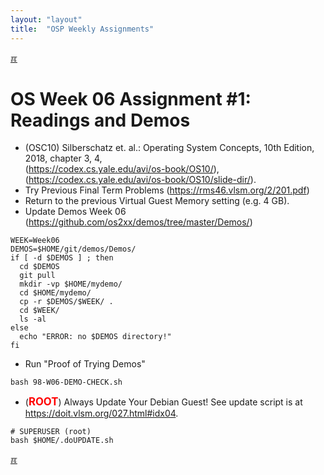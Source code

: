 ```yaml
---
layout: "layout"
title:  "OSP Weekly Assignments"
---
```


[&#x213C;](#idxXXX)<br id="idx000">

# OS Week 06 Assignment #1: Readings and Demos

* (OSC10) Silberschatz et. al.: Operating System Concepts, 10th Edition, 2018, chapter 3, 4,<br>
  (<https://codex.cs.yale.edu/avi/os-book/OS10/>),<br>
  (<https://codex.cs.yale.edu/avi/os-book/OS10/slide-dir/>).
* Try Previous Final Term Problems (<https://rms46.vlsm.org/2/201.pdf>)
* Return to the previous Virtual Guest Memory setting (e.g. 4 GB).
* Update Demos Week 06 <br>(<https://github.com/os2xx/demos/tree/master/Demos/>)

```
WEEK=Week06
DEMOS=$HOME/git/demos/Demos/
if [ -d $DEMOS ] ; then
  cd $DEMOS
  git pull
  mkdir -vp $HOME/mydemo/
  cd $HOME/mydemo/
  cp -r $DEMOS/$WEEK/ .
  cd $WEEK/
  ls -al
else
  echo "ERROR: no $DEMOS directory!"
fi

```

* Run "Proof of Trying Demos"

```
bash 98-W06-DEMO-CHECK.sh

```

* (<span style="color:red; font-weight:bold; font-size:larger;">ROOT</span>)
  Always Update Your Debian Guest! See update script is at <br>
  <https://doit.vlsm.org/027.html#idx04>.

```
# SUPERUSER (root)
bash $HOME/.doUPDATE.sh

```

[&#x213C;](#)<br id="idxXXX"><br>

